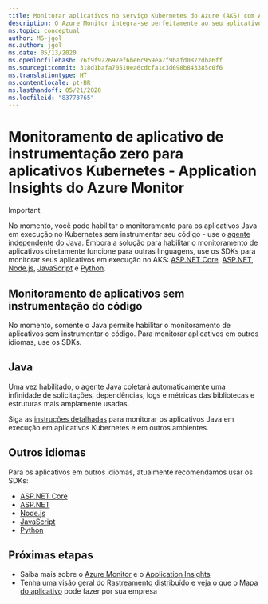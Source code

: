 ```yaml
---
title: Monitorar aplicativos no serviço Kubernetes do Azure (AKS) com Application Insights – Azure Monitor | Microsoft Docs
description: O Azure Monitor integra-se perfeitamente ao seu aplicativo em execução no Kubernetes e permite que você identifique os problemas com seus aplicativos rapidamente.
ms.topic: conceptual
author: MS-jgol
ms.author: jgol
ms.date: 05/13/2020
ms.openlocfilehash: 76f9f922697ef6be6c959ea7f9bafd0872dba6ff
ms.sourcegitcommit: 318d1bafa70510ea6cdcfa1c3d698b843385c0f6
ms.translationtype: HT
ms.contentlocale: pt-BR
ms.lasthandoff: 05/21/2020
ms.locfileid: "83773765"
---
```

# <a name="zero-instrumentation-application-monitoring-for-kubernetes---azure-monitor-application-insights"></a>Monitoramento de aplicativo de instrumentação zero para aplicativos Kubernetes - Application Insights do Azure Monitor

> [!IMPORTANT]
>  No momento, você pode habilitar o monitoramento para os aplicativos Java em execução no Kubernetes sem instrumentar seu código - use o [agente independente do Java](https://docs.microsoft.com/azure/azure-monitor/app/java-in-process-agent). Embora a solução para habilitar o monitoramento de aplicativos diretamente funcione para outras linguagens, use os SDKs para monitorar seus aplicativos em execução no AKS: [ASP.NET Core](https://docs.microsoft.com/azure/azure-monitor/app/asp-net-core), [ASP.NET](https://docs.microsoft.com/azure/azure-monitor/app/asp-net), [Node.js](https://docs.microsoft.com/azure/azure-monitor/app/nodejs), [JavaScript](https://docs.microsoft.com/azure/azure-monitor/app/javascript) e [Python](https://docs.microsoft.com/azure/azure-monitor/app/opencensus-python).

## <a name="application-monitoring-without-instrumenting-the-code"></a>Monitoramento de aplicativos sem instrumentação do código
No momento, somente o Java permite habilitar o monitoramento de aplicativos sem instrumentar o código. Para monitorar aplicativos em outros idiomas, use os SDKs. 

## <a name="java"></a>Java
Uma vez habilitado, o agente Java coletará automaticamente uma infinidade de solicitações, dependências, logs e métricas das bibliotecas e estruturas mais amplamente usadas.

Siga as [instruções detalhadas](https://docs.microsoft.com/azure/azure-monitor/app/java-in-process-agent) para monitorar os aplicativos Java em execução em aplicativos Kubernetes e em outros ambientes. 

## <a name="other-languages"></a>Outros idiomas

Para os aplicativos em outros idiomas, atualmente recomendamos usar os SDKs:
* [ASP.NET Core](https://docs.microsoft.com/azure/azure-monitor/app/asp-net-core)
* [ASP.NET](https://docs.microsoft.com/azure/azure-monitor/app/asp-net)
* [Node.js](https://docs.microsoft.com/azure/azure-monitor/app/nodejs) 
* [JavaScript](https://docs.microsoft.com/azure/azure-monitor/app/javascript)
* [Python](https://docs.microsoft.com/azure/azure-monitor/app/opencensus-python)

## <a name="next-steps"></a>Próximas etapas

* Saiba mais sobre o [Azure Monitor](https://docs.microsoft.com/azure/azure-monitor/overview) e o [Application Insights](https://docs.microsoft.com/azure/azure-monitor/app/app-insights-overview)
* Tenha uma visão geral do [Rastreamento distribuído](https://docs.microsoft.com/azure/azure-monitor/app/distributed-tracing) e veja o que o [Mapa do aplicativo](https://docs.microsoft.com/azure/azure-monitor/app/app-map?tabs=net) pode fazer por sua empresa